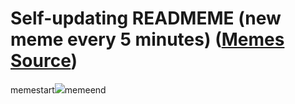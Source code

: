 # Self-updating READMEME (new meme every 5 minutes) ([Memes Source](https://bramses.notion.site/a49c1e962b7646879176ac3b327b6533?v=4d1eda54b170483cb03a40f257231764))

memestart![](https://www.notion.so/image/https%3A%2F%2Fs3-us-west-2.amazonaws.com%2Fsecure.notion-static.com%2F2838a36b-f836-4de6-919f-555f5d660672%2F82FC3EC5-0900-4E2B-9102-2AE1117BDD5D.jpeg?table=block&id=7558c65a-2454-4b8e-87fe-85b36920619b&cache=v2)memeend
